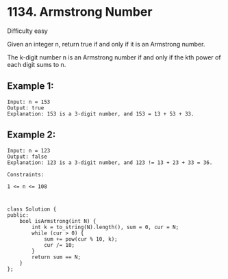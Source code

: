 # 1134. Armstrong Number
Difficulty easy

Given an integer n, return true if and only if it is an Armstrong number.

The k-digit number n is an Armstrong number if and only if the kth power of each digit sums to n.


## Example 1:
```
Input: n = 153
Output: true
Explanation: 153 is a 3-digit number, and 153 = 13 + 53 + 33.
```


## Example 2:
```
Input: n = 123
Output: false
Explanation: 123 is a 3-digit number, and 123 != 13 + 23 + 33 = 36.
```


```
Constraints:

1 <= n <= 108
```


#
```
class Solution {
public:
    bool isArmstrong(int N) {
        int k = to_string(N).length(), sum = 0, cur = N;
        while (cur > 0) {
            sum += pow(cur % 10, k);
            cur /= 10;
        }
        return sum == N;
    }
};
```